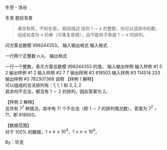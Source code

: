 



冬至 - 洛谷














冬至
题目背景
>春生秋死，不知冬至。
题目描述
给你 $1 \sim k$ 的整数，你可以选其中的数，组成长度为 $n$ 的串（可重复使用），且不能有子串是 $1\sim k$ 的排列。
  
问方案总数模 $998244353$。
输入输出格式
输入格式

一行两个正整数 $n,k$。
输出格式

一行一个整数，表示方案总数模 $998244353$ 的值。
输入输出样例
输入样例 #1
3 2
输出样例 #1
2
输入样例 #2
7 7
输出样例 #2
818503
输入样例 #3
114514 233
输出样例 #3
782307368
说明
【样例 1 解释】  
可以组成的合法排列有：$1,1,1$ 和 $2,2,2$  
其余均不合法，都含有 $1 \sim 2$ 的排列，因此答案为 $2$。

【样例 2 解释】  
总共有 $7^7$ 种情况，其中有 $7!$ 个不合法（即 $1 \sim 7$ 的排列情况数），答案为 $7^7-7!$，即 $818503$。

【数据范围】   
对于 $100\%$ 的数据，$1\le k \le 10^4$，$1\le n \le 10^9$。
  
By：毕克







